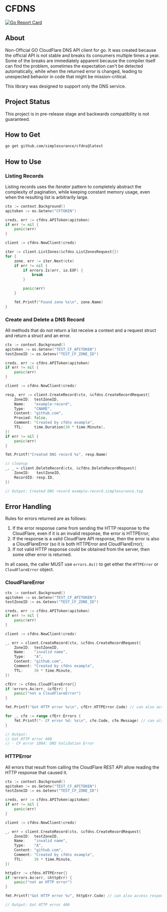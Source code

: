 # CFDNS
[![Go Report Card](https://goreportcard.com/badge/github.com/simplesurance/cfdns)](https://goreportcard.com/report/github.com/simplesurance/cfdns)

## About

Non-Official GO CloudFlare DNS API client for go. It was created because
the official API is not stable and breaks its consumers multiple times
a year. Some of the breaks are immediately apparent because the compiler
itself can find the problem, sometimes the expectation can't be detected
automatically, while when the returned error is changed, leading to
unexpected behavior in code that might be mission-critical.

This library was designed to support only the DNS service.

## Project Status

This project is in pre-release stage and backwards compatibility is not
guaranteed.

## How to Get

```bash
go get github.com/simplesurance/cfdns@latest
```
## How to Use

### Listing Records

Listing records uses the _Iterator_ pattern to completely abstract the
complexity of pagination, while keeping constant memory usage, even when
the resulting list is arbitrarily large.

```go
ctx := context.Background()
apitoken := os.Getenv("CFTOKEN")

creds, err := cfdns.APIToken(apitoken)
if err != nil {
	panic(err)
}

client := cfdns.NewClient(creds)

iter := client.ListZones(&cfdns.ListZonesRequest{})
for {
	zone, err := iter.Next(ctx)
	if err != nil {
		if errors.Is(err, io.EOF) {
			break
		}

		panic(err)
	}

	fmt.Printf("Found zone %s\n", zone.Name)
}
```

### Create and Delete a DNS Record

All methods that do not return a list receive a context and a request
struct and return a struct and an error.

```go
ctx := context.Background()
apitoken := os.Getenv("TEST_CF_APITOKEN")
testZoneID := os.Getenv("TEST_CF_ZONE_ID")

creds, err := cfdns.APIToken(apitoken)
if err != nil {
	panic(err)
}

client := cfdns.NewClient(creds)

resp, err := client.CreateRecord(ctx, &cfdns.CreateRecordRequest{
	ZoneID:  testZoneID,
	Name:    "example-record",
	Type:    "CNAME",
	Content: "github.com",
	Proxied: false,
	Comment: "Created by cfdns example",
	TTL:     time.Duration(30 * time.Minute),
})
if err != nil {
	panic(err)
}

fmt.Printf("Created DNS record %s", resp.Name)

// cleanup
_, _ = client.DeleteRecord(ctx, &cfdns.DeleteRecordRequest{
	ZoneID:   testZoneID,
	RecordID: resp.ID,
})

// Output: Created DNS record example-record.simplesurance.top
```

## Error Handling

Rules for errors returned are as follows:

1. If the error response came from sending the HTTP response to the
   CloudFlare, even if it is an invalid response, the error is
   HTTPError;
2. If the response is a valid CloudFlare API response, then the error
   is also a CloudFlareError (so it is both HTTPError and CloudFlareError);
3. If not valid HTTP response could be obtained from the server, then some
   other error is returned.

In all cases, the caller MUST use `errors.As()` to get either the
`HTTPError` or `CloudFlareError` object.

### CloudFlareError

```go
ctx := context.Background()
apitoken := os.Getenv("TEST_CF_APITOKEN")
testZoneID := os.Getenv("TEST_CF_ZONE_ID")

creds, err := cfdns.APIToken(apitoken)
if err != nil {
	panic(err)
}

client := cfdns.NewClient(creds)

_, err = client.CreateRecord(ctx, &cfdns.CreateRecordRequest{
	ZoneID:  testZoneID,
	Name:    "invalid name",
	Type:    "A",
	Content: "github.com",
	Comment: "Created by cfdns example",
	TTL:     30 * time.Minute,
})

cfErr := cfdns.CloudFlareError{}
if !errors.As(err, &cfErr) {
	panic("not a CloudFlareError")
}

fmt.Printf("Got HTTP error %v\n", cfErr.HTTPError.Code) // can also access response headers and raw response body

for _, cfe := range cfErr.Errors {
	fmt.Printf("- CF error %d: %s\n", cfe.Code, cfe.Message) // can also access response headers and raw response body
}

// Output:
// Got HTTP error 400
// - CF error 1004: DNS Validation Error
```

### HTTPError

All errors that result from calling the CloudFlare REST API allow reading
the HTTP response that caused it.

```go
ctx := context.Background()
apitoken := os.Getenv("TEST_CF_APITOKEN")
testZoneID := os.Getenv("TEST_CF_ZONE_ID")

creds, err := cfdns.APIToken(apitoken)
if err != nil {
	panic(err)
}

client := cfdns.NewClient(creds)

_, err = client.CreateRecord(ctx, &cfdns.CreateRecordRequest{
	ZoneID:  testZoneID,
	Name:    "invalid name",
	Type:    "A",
	Content: "github.com",
	Comment: "Created by cfdns example",
	TTL:     30 * time.Minute,
})

httpErr := cfdns.HTTPError{}
if !errors.As(err, &httpErr) {
	panic("not an HTTP error")
}

fmt.Printf("Got HTTP error %v", httpErr.Code) // can also access response headers and raw response body

// Output: Got HTTP error 400
```
